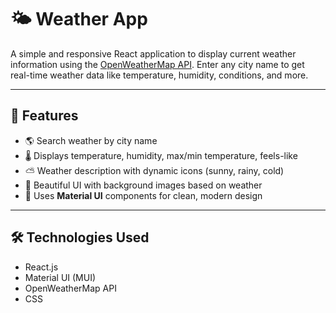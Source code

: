 # 🌤️ Weather App

A simple and responsive React application to display current weather information using the [OpenWeatherMap API](https://openweathermap.org/current). Enter any city name to get real-time weather data like temperature, humidity, conditions, and more.

---

## 🚀 Features

- 🌎 Search weather by city name
- 🌡️ Displays temperature, humidity, max/min temperature, feels-like
- ⛅ Weather description with dynamic icons (sunny, rainy, cold)
- 🎨 Beautiful UI with background images based on weather
- 🧊 Uses **Material UI** components for clean, modern design

---

## 🛠️ Technologies Used

- React.js
- Material UI (MUI)
- OpenWeatherMap API
- CSS



